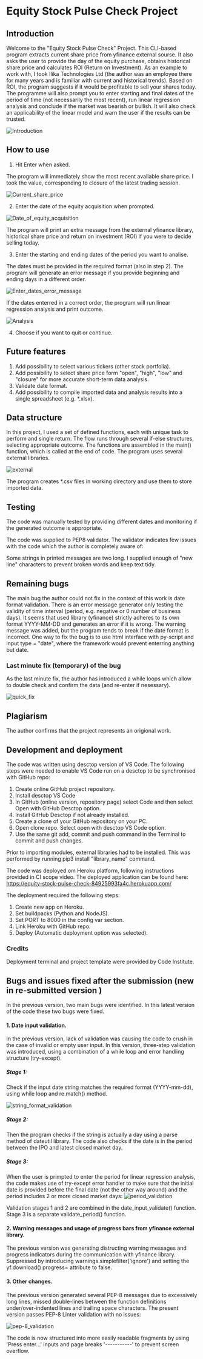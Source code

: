 # Equity Stock Pulse Check Project

## Introduction

Welcome to the "Equity Stock Pulse Check" Project. This CLI-based program extracts current share price from yfinance external sourse. It also asks the user to provide the day of the equity purchase, obtains historical share price and calculates ROI (Return on Investment). As an example to work with, I took Ilika Technologies Ltd (the author was an employee there for many years and is familiar with current and historical trends). Based on ROI, the program suggests if it would be profitable to sell your shares today. The programme will also prompt you to enter starting and final dates of the period of time (not necessarily the most recent), run linear regression analysis and conclude if the market was bearish or bullish. It will also check an applicability of the linear model and warn the user if the results can be trusted.

![Introduction](./images/intro.jpg "Introduction_message")

## How to use

1. Hit Enter when asked.

The program will immediately show the most recent available share price. I took the value, corresponding to closure of the latest trading session.

![Current_share_price](./images/current_share_price.jpg "Current_share_price")

2. Enter the date of the equity acquisition when prompted.

![Date_of_equity_acquisition](./images/roi_and_hist_share_price.jpg "Enter_equity_acquisition_date")

The program will print an extra message from the external yfinance library, historical share price and return on investment (ROI) if you were to decide selling today.

3. Enter the starting and ending dates of the period you want to analise.

The dates must be provided in the required format (also in step 2). The program will generate an error message if you provide beginning and ending days in a different order.

![Enter_dates_error_message](./images/error_message.jpg "Enter_dates_error_message")

If the dates enterred in a correct order, the program will run linear regression analysis and print outcome.

![Analysis](./images/analysis.jpg "Analysis")

4. Choose if you want to quit or continue.

## Future features

1. Add possibility to select various tickers (other stock portfolia).
2. Add possibility to select share price form "open", "high", "low" and "closure" for more accurate short-term data analysis.
3. Validate date format.
4. Add possibility to compile imported data and analysis results into a single spreadsheet (e.g. *.xlsx).

## Data structure

In this project, I used a set of defined functions, each with unique task to perform and single return. The flow runs through several if-else structures, selecting appropriate outcome. The functions are assembled in the main() function, which is called at the end of code. The program uses several external libraries.

![external](./images/libraries.jpg "external")

The program creates *.csv files in working directory and use them to store imported data.

## Testing

The code was manually tested by providing different dates and monitoring if the generated outcome is appropriate.

The code was supplied to PEP8 validator. The validator indicates few issues with the code which the author is completely aware of:

Some strings in printed messages are two long. I supplied enough of "new line" characters to prevent broken words and keep text tidy.

## Remaining bugs

The main bug the author could not fix in the context of this work is date format validation. There is an error message generator only testing the validity of time interval (period, e.g. negative or 0 number of business days). It seems that used library (yfinance) strictly adheres to its own format YYYY-MM-DD and generates an error if it is wrong. The warning message was added, but the program tends to break if the date format is incorrect. One way to fix the bug is to use html interface with py-script and input type = "date", where the framework would prevent enterring anything but date.

### Last minute fix (temporary) of the bug

As the last minute fix, the author has introduced a while loops which allow to double check and confirm the data (and re-enter if nesessary).

![quick_fix](./images/patch_date_validation.jpg "date_validation")

## Plagiarism

The author confirms that the project represents an origional work.

## Development and deployment

The code was written using desctop version of VS Code. The following steps were needed to enable VS Code run on a desctop to be synchronised with GitHub repo:

1. Create online GitHub project repository.
2. Install desctop VS  Code
3. In GitHub (online version, repository page) select Code and then select Open with GitHub Desctop option.
4. Install GitHub Desctop if not already installed.
5. Create a clone of your GitHub repository on your PC.
6. Open clone repo. Select open with desctop VS Code option.
7. Use the same git add, commit and push command in the Terminal to commit and push changes.

Prior to importing modules, external libraries had to be installed. This was performed by running pip3 install "library_name" command.

The code was deployed om Heroku platform, following instructions provided in CI scope video. The deployed application can be found here:
https://equity-stock-pulse-check-84925993fa4c.herokuapp.com/

The deployment required the following steps:

1. Create new app on Heroku.
2. Set buildpacks (Python and NodeJS).
3. Set PORT to 8000 in the config var section.
4. Link Heroku with GitHub repo.
5. Deploy (Automatic deployment option was selected).
        
### Credits

Deployment terminal and project template were provided by Code Institute.

## Bugs and issues fixed after the submission (new in re-submitted version )

In the previous version, two main bugs were identified. In this latest version of the code these two bugs were fixed.

#### 1. Date input validation.
In the previous version, lack of validation was causing the code to crush in the case of invalid or empty user input. In this version, three-step validation was introduced, using a combination of a while loop and error handling structure (try-except).
##### Stage 1:
Check if the input date string matches the required format (YYYY-mm-dd), using while loop and re.match() method.

![string_format_validation](./images/string_format_validation.jpg "string_format_validation")

##### Stage 2:
Then the program checks if the string is actually a day using a parse method of dateutil library. The code also checks if the date is in the period between the IPO and latest closed market day.
##### Stage 3:
When the user is primpted to enter the period for linear regression analysis, the code makes use of try-except error handler to make sure that the initial date is provided before the final date (not the other way around) and the period includes 2 or more closed market days:
![period_validation](./images/period_validation.jpg "period_validation")

Validation stages 1 and 2 are combined in the date_input_validate() function. Stage 3 is a separate validate_period() function.


#### 2. Warning messages and usage of progress bars from yfinance external library.
The previous version was generating distructing warning messages and progress indicators during the communication with yfinance library. Suppressed by introducing warnings.simplefilter('ignore')
and setting the yf.download() progress= attribute to false.


#### 3. Other changes.
The previous version generated several PEP-8 messages due to excessively long lines, missed double-lines between the function definitions under/over-indented lines and trailing space characters. The present version passes PEP-8 Linter validation with no issues:

![pep-8_validation](./images/PEP-8_validator.jpg "pep-8_validation")

The code is now structured into more easily readable fragments by using 'Press enter...' inputs and page breaks '-----------' to prevent screen overflow.
















